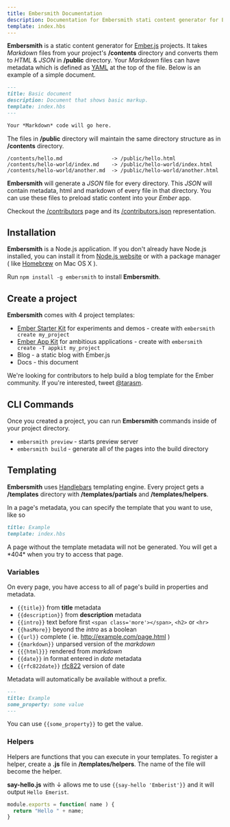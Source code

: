 ```yaml
---
title: Embersmith Documentation
description: Documentation for Embersmith stati content generator for Ember.js projects
template: index.hbs
---
```


**Embersmith** is a static content generator for [Ember.js](http://emberjs.com) projects. It takes *Markdown* files from your project's **/contents** directory and converts them to *HTML* & *JSON* in **/public** directory. Your *Markdown* files can have metadata which is defined as [YAML](http://en.wikipedia.org/wiki/YAML) at the top of the file. Below is an example of a simple document.

```markdown
---
title: Basic document
description: Document that shows basic markup. 
template: index.hbs
---

Your *Markdown* code will go here.

```

The files in **/public** directory will maintain the same directory structure as in **/contents** directory. 

```
/contents/hello.md                -> /public/hello.html
/contents/hello-world/index.md    -> /public/hello-world/index.html
/contents/hello-world/another.md  -> /public/hello-world/another.html
```

**Embersmith** will generate a *JSON* file for every directory. This *JSON* will contain metadata, html and markdown of every file in that directory. You can use these files to preload static content into your *Ember* app.

Checkout the [/contributors](/contributors) page and its [/contributors.json](/contributors.json) representation.

## Installation

**Embersmith** is a Node.js application. If you don't already have Node.js installed, you can install it from [Node.js website](http://nodejs.org/) or with a package manager ( like [Homebrew](http://brew.sh/) on Mac OS X ).

Run ```npm install -g embersmith``` to install **Embersmith**.

## Create a project

**Embersmith** comes with 4 project templates:

- [Ember Starter Kit](https://github.com/emberjs/starter-kit) for experiments and demos - create with ```embersmith create my_project```
- [Ember App Kit](https://github.com/stefanpenner/ember-app-kit) for ambitious applications - create with ```embersmith create -T appkit my_project```
- Blog - a static blog with Ember.js
- Docs - this document

<div class="alert alert-warning">We're looking for contributors to help build a blog template for the Ember community. If you're interested, tweet <a href="https://twitter.com/tarasm">@tarasm</a>.</div>

## CLI Commands

Once you created a project, you can run **Embersmith** commands inside of your project directory.

- ```embersmith preview``` - starts preview server
- ```embersmith build``` - generate all of the pages into the build directory

## Templating

**Embersmith** uses [Handlebars](http://handlebarsjs.com/) templating engine. Every project gets a **/templates** directory with **/templates/partials** and **/templates/helpers**. 

In a page's metadata, you can specify the template that you want to use, like so 

```markdown
title: Example
template: index.hbs
```

<div class="alert alert-danger">A page without the template metadata will not be generated. You will get a *404* when you try to access that page.</div>

### Variables

On every page, you have access to all of page's build in properties and metadata.

- ```{{title}}``` from **title** metadata
- ```{{description}}``` from **description** metadata
- ```{{intro}}``` text before first ```<span class='more'></span>```, ```<h2>``` or ```<hr>```
- ```{{hasMore}}``` beyond the *intro* as a boolean
- ```{{url}}``` complete ( ie. http://example.com/page.html )
- ```{{markdown}}``` unparsed version of the *markdown*
- ```{{{html}}}``` rendered from *markdown*
- ```{{date}}``` in format entered in *date* metadata
- ```{{rfc822date}}``` [rfc822](http://feedvalidator.org/docs/error/InvalidRFC2822Date.html) version of date

Metadata will automatically be available without a prefix.

```markdown
---
title: Example
some_property: some value
---
```

You can use ```{{some_property}}``` to get the value.

### Helpers

Helpers are functions that you can execute in your templates. To register a helper, create a **.js** file in **/templates/helpers**. The name of the file will become the helper. 

**say-hello.js** with ↓ allows me to use ```{{say-hello 'Emberist'}}``` and it will output ```Hello Emerist```.
```javascript
module.exports = function( name ) {
  return "Hello " + name;
}
```

